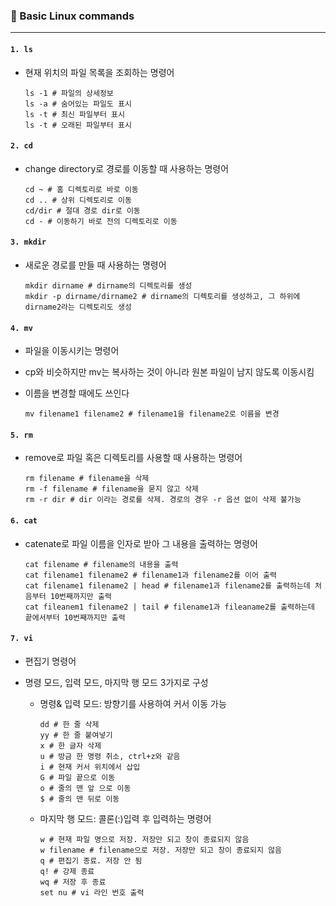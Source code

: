 ### 👸 Basic Linux commands

---

#### `1. ls`

- 현재 위치의 파일 목록을 조회하는 명령어

  ```
  ls -1 # 파일의 상세정보
  ls -a # 숨어있는 파일도 표시
  ls -t # 최신 파일부터 표시
  ls -t # 오래된 파일부터 표시
  ```

  

#### `2. cd`

- change directory로 경로를 이동할 때 사용하는 명령어

  ```
  cd ~ # 홈 디렉토리로 바로 이동
  cd .. # 상위 디렉토리로 이동
  cd/dir # 절대 경로 dir로 이동
  cd - # 이동하기 바로 전의 디렉토리로 이동
  ```

  

#### `3. mkdir`

- 새로운 경로를 만들 때 사용하는 명령어

  ```
  mkdir dirname # dirname의 디렉토리를 생성
  mkdir -p dirname/dirname2 # dirname의 디렉토리를 생성하고, 그 하위에 dirname2라는 디렉토리도 생성
  ```

  

#### `4. mv`

- 파일을 이동시키는 명령어

- cp와 비슷하지만 mv는 복사하는 것이 아니라 원본 파일이 남지 않도록 이동시킴

- 이름을 변경할 때에도 쓰인다

  ```
  mv filename1 filename2 # filename1을 filename2로 이름을 변경
  ```

  

#### `5. rm`

- remove로 파일 혹은 디렉토리를 사용할 때 사용하는 명령어

  ```
  rm filename # filename을 삭제
  rm -f filename # filename을 묻지 않고 삭제
  rm -r dir # dir 이라는 경로를 삭제. 경로의 경우 -r 옵션 없이 삭제 불가능
  ```



#### `6. cat`

- catenate로 파일 이름을 인자로 받아 그 내용을 출력하는 명령어

  ```
  cat filename # filename의 내용을 출력
  cat filename1 filename2 # filename1과 filename2를 이어 출력
  cat filename1 filename2 | head # filename1과 filename2를 출력하는데 처음부터 10번째까지만 출력
  cat fileanem1 filename2 | tail # filename1과 fileaname2를 출력하는데 끝에서부터 10번째까지만 출력
  ```




#### `7. vi`

- 편집기 명령어

- 명령 모드, 입력 모드, 마지막 행 모드 3가지로 구성

  - 명령& 입력 모드: 방향기를 사용하여 커서 이동 가능

    ```
    dd # 한 줄 삭제
    yy # 한 줄 붙여넣기
    x # 한 글자 삭제
    u # 방금 한 명령 취소, ctrl+z와 같음
    i # 현재 커서 위치에서 삽입
    G # 파일 끝으로 이동
    o # 줄의 맨 앞 으로 이동
    $ # 줄의 맨 뒤로 이동
    ```

  - 마지막 행 모드: 콜론(:)입력 후 입력하는 명령어

    ```
    w # 현재 파일 명으로 저장. 저장만 되고 창이 종료되지 않음
    w filename # filename으로 저장. 저장만 되고 창이 종료되지 않음
    q # 편집기 종료. 저장 안 됨
    q! # 강제 종료
    wq # 저장 후 종료
    set nu # vi 라인 번호 출력
    ```

    